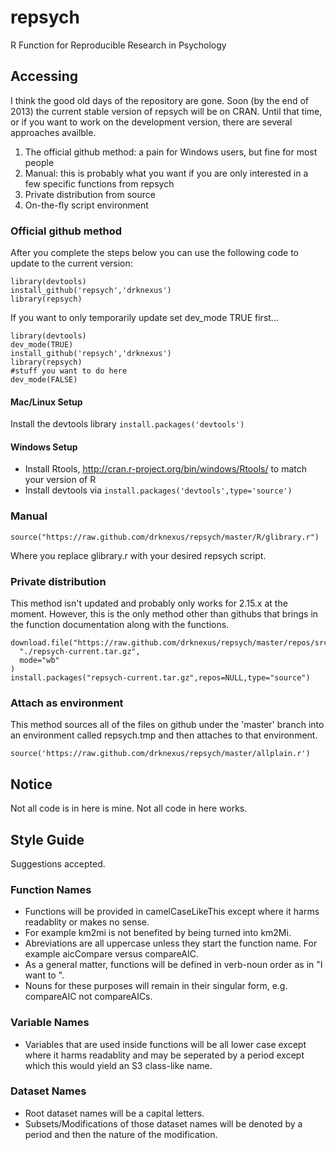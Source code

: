 repsych
=======

R Function for Reproducible Research in Psychology

## Accessing
I think the good old days of the repository are gone.  Soon (by the end of 2013) the current stable version of repsych
will be on CRAN.  Until that time, or if you want to work on the development version, there are several approaches
availble.

1. The official github method:  a pain for Windows users, but fine for most people
2. Manual:  this is probably what you want if you are only interested in a few specific functions from repsych
3. Private distribution from source
4. On-the-fly script environment

### Official github method
After you complete the steps below you can use the following code to update to the current version:
```
library(devtools)
install_github('repsych','drknexus')
library(repsych)
```
If you want to only temporarily update set dev_mode TRUE first...
```
library(devtools)
dev_mode(TRUE)
install_github('repsych','drknexus')
library(repsych)
#stuff you want to do here
dev_mode(FALSE)
```
#### Mac/Linux Setup
Install the devtools library ```install.packages('devtools')```
#### Windows Setup
* Install Rtools, http://cran.r-project.org/bin/windows/Rtools/ to match your version of R
* Install devtools via ```install.packages('devtools',type='source')```


### Manual
```
source("https://raw.github.com/drknexus/repsych/master/R/glibrary.r")
```
Where you replace glibrary.r with your desired repsych script.

### Private distribution
This method isn't updated and probably only works for 2.15.x at the moment.  However, this is the only method other than githubs that brings in the function documentation along with the functions.
```
download.file("https://raw.github.com/drknexus/repsych/master/repos/src/contrib/repsych_3.0.0.2.tar.gz",
  "./repsych-current.tar.gz",
  mode="wb"
)
install.packages("repsych-current.tar.gz",repos=NULL,type="source")
```

### Attach as environment
This method sources all of the files on github under the 'master' branch into an environment called repsych.tmp and then attaches to that environment.
```
source('https://raw.github.com/drknexus/repsych/master/allplain.r')
```

## Notice
Not all code is in here is mine.  Not all code in here works.

## Style Guide
Suggestions accepted.
### Function Names
* Functions will be provided in camelCaseLikeThis except where it harms readablity or makes no sense.
* For example km2mi is not benefited by being turned into km2Mi.
* Abreviations are all uppercase unless they start the function name.  For example aicCompare versus compareAIC.
* As a general matter, functions will be defined in verb-noun order as in "I want to <verb> <noun>".
* Nouns for these purposes will remain in their singular form, e.g. compareAIC not compareAICs.

### Variable Names
* Variables that are used inside functions will be all lower case except where it harms readablity and may be seperated by a period except which this would yield an S3 class-like name.

### Dataset Names
* Root dataset names will be a capital letters.
* Subsets/Modifications of those dataset names will be denoted by a period and then the nature of the modification.




